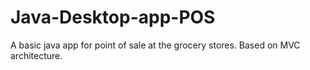# Java-Desktop-app-POS
A basic java app for point of sale at the grocery stores. Based on MVC architecture.
